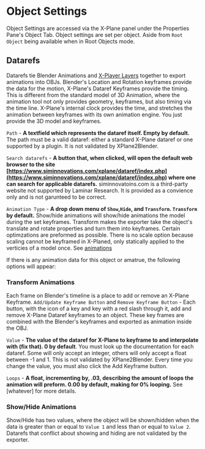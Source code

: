 # Object Settings
Object Settings are accessed via the X-Plane panel under the Properties Pane's Object Tab. Object settings are set per object. Aside from ``Root Object`` being available when in Root Objects mode.

## Datarefs
Datarefs tie Blender Animations and [X-Player Layers](mkdownlink) together to export animations into OBJs. Blender's Location and Rotation keyframes provide the data for the motion, X-Plane's Dataref Keyframes provide the timing. This is different from the standard model of 3D Animation, where the animation tool not only provides geometry, keyframes, but also timing via the time line. X-Plane's internal clock provides the time, and stretches the animation between keyframes with its own animation engine. You just provide the 3D model and keyframes.

``Path`` - **A textfield which represents the dataref itself. Empty by default.** The path must be a valid dataref: either a standard X-Plane dataref or one supported by a plugin. It is not validated by XPlane2Blender.

``Search datarefs`` - **A button that, when clicked, will open the default web browser to the site [https://www.siminnovations.com/xplane/dataref/index.php](https://www.siminnovations.com/xplane/dataref/index.php) where one can search for applicable datarefs.** siminnovatoins.com is a third-party website not supported by Laminar Research. It is provided as a convience only and is not garunteed to be correct.

``Animation Type`` - **A drop down menu of ``Show``,``Hide``, and ``Transform``. ``Transform`` by default.** Show/hide animations will show/hide animations the model during the set keyframes. Transform makes the exporter take the object's translate and rotate properties and turn them into keyframes. Certain optimzations are preformed as possible. There is no scale option because scaling cannot be keyframed in X-Planed, only statically applied to the verticies of a model once. See [animations](mkdown)

If there is any animation data for this object or amatrue, the following options will appear:

### Transform Animations
Each frame on Blender's timeline is a place to add or remove an X-Plane Keyframe. 
``Add/Update Keyframe Button`` and ``Remove Keyframe Button`` - Each button, with the icon of a key and key with a red slash through it, add and remove X-Plane Dataref keyframes to an object. These key frames are combined with the Blender's keyframes and exported as animation inside the OBJ.

``Value`` - **The value of the dataref for X-Plane to keyframe to and interpolate with (fix that). 0 by default**. You must look up the documentation for each dataref. Some will only accept an integer, others will only accept a float between -1 and 1. This is not validated by XPlane2Blender. Every time you change the value, you must also click the Add Keyframe button.

``Loops`` - **A float, incrementing by, .03, describing the amount of loops the animation will preform. 0.00 by default, making for 0% looping.** See [whatever] for more details.

### Show/Hide Animations
Show/Hide has two values, where the object will be shown/hidden when the data is greater than or equal to ``Value 1`` and less than or equal to ``Value 2``. Datarefs that conflict about showing and hiding are not validated by the exporter.


